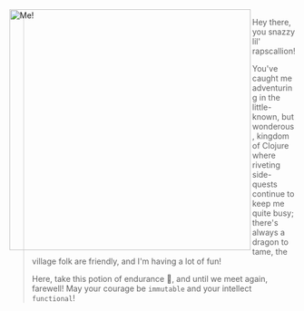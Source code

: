 <img src="https://i.gyazo.com/38f21fc4ee08a077f0f63c216aaebc74.jpg" alt="Me!" align="left" width="425px" />

> Hey there, you snazzy lil' rapscallion! 
>
> You've caught me adventuring in the little-known, but wonderous, kingdom of Clojure where riveting side-quests continue to keep me quite busy; there's always a dragon to tame, the village folk are friendly, and I'm having a lot of fun!
>
> Here, take this potion of endurance :baby_bottle:, and until we meet again, farewell! May your courage be `immutable` and your intellect `functional`!
